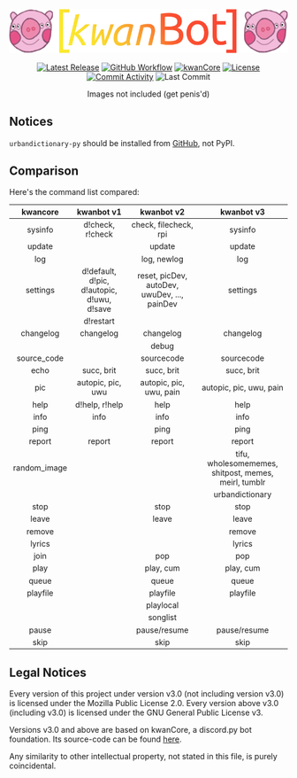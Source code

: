 <div align="center">

[![kwanBot](assets/logo.png)](README.md "[kwanBot]")

[![Latest Release](https://img.shields.io/github/v/release/dopebnan/kwanbot?display_name=release&include_prereleases&sort=semver)](https://github.com/dopebnan/kwanbot/releases)
[![GitHub Workflow](https://img.shields.io/github/workflow/status/dopebnan/kwanbot/Linting)](https://github.com/dopebnan/kwanbot/actions/workflows/linting.yml)
[![kwanCore](https://img.shields.io/badge/-kwanCore-2bf3ef)](https://github.com/dopebnan/kwanCore)
[![License](https://img.shields.io/github/license/dopebnan/kwanbot)](COPYING)
[![Commit Activity](https://img.shields.io/github/commit-activity/m/dopebnan/kwanbot)](https://github.com/dopebnan/kwanbot/commits)
![Last Commit](https://img.shields.io/github/last-commit/dopebnan/kwanbot?label=)

Images not included (get penis'd)
</div>


## Notices
`urbandictionary-py` should be installed from [GitHub](https://github.com/bocong/urbandictionary-py), not PyPI.

## Comparison
Here's the command list compared:

|   kwancore   |                 kwanbot v1                 |                  kwanbot v2                  |                      kwanbot v3                      |
|:------------:|:------------------------------------------:|:--------------------------------------------:|:----------------------------------------------------:|
|   sysinfo    |              d!check, r!check              |            check,  filecheck, rpi            |                       sysinfo                        |
|    update    |                                            |                    update                    |                        update                        |
|     log      |                                            |                 log, newlog                  |                         log                          |
|   settings   | d!default, d!pic, d!autopic, d!uwu, d!save | reset, picDev, autoDev, uwuDev, ..., painDev |                       settings                       |
|              |                 d!restart                  |                                              |                                                      |
|  changelog   |                 changelog                  |                  changelog                   |                      changelog                       |
|              |                                            |                    debug                     |                                                      |
| source_code  |                                            |                  sourcecode                  |                      sourcecode                      |
|     echo     |                 succ, brit                 |                  succ, brit                  |                      succ, brit                      |
|     pic      |             autopic, pic, uwu              |           autopic, pic,  uwu, pain           |               autopic, pic, uwu, pain                |
|     help     |               d!help, r!help               |                     help                     |                         help                         |
|     info     |                    info                    |                     info                     |                         info                         |
|     ping     |                                            |                     ping                     |                         ping                         |
|    report    |                   report                   |                    report                    |                        report                        |
| random_image |                                            |                                              | tifu, wholesomememes, shitpost, memes, meirl, tumblr |
|              |                                            |                                              |                   urbandictionary                    |
|     stop     |                                            |                     stop                     |                         stop                         |
|    leave     |                                            |                    leave                     |                        leave                         |
|    remove    |                                            |                                              |                        remove                        |
|    lyrics    |                                            |                                              |                        lyrics                        |
|     join     |                                            |                     pop                      |                         pop                          |
|     play     |                                            |                  play, cum                   |                      play, cum                       |
|    queue     |                                            |                    queue                     |                        queue                         |
|   playfile   |                                            |                   playfile                   |                       playfile                       |
|              |                                            |                  playlocal                   |                                                      |
|              |                                            |                   songlist                   |                                                      |
|    pause     |                                            |                 pause/resume                 |                     pause/resume                     |
|     skip     |                                            |                     skip                     |                         skip                         |



## Legal Notices

Every version of this project under version v3.0 (not including version v3.0) is licensed under the Mozilla Public License 2.0. Every version above v3.0 (including v3.0) is licensed under the GNU General Public License v3.

Versions v3.0 and above are based on kwanCore, a discord.py bot foundation. Its source-code can be found [here](https://github.com/dopebnan/kwanCore).

Any similarity to other intellectual property, not stated in this file, is purely coincidental.
